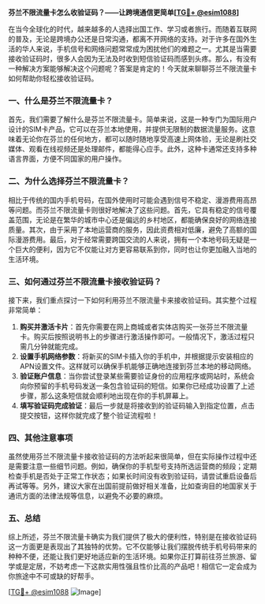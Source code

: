 **芬兰不限流量卡怎么收验证码？——让跨境通信更简单[[TG💪+ @esim1088](https://t.me/s/esim1088)]**

在当今全球化的时代，越来越多的人选择出国工作、学习或者旅行。而随着互联网的普及，无论是跨境办公还是日常沟通，都离不开网络的支持。对于许多在国外生活的华人来说，手机信号和网络问题常常成为困扰他们的难题之一。尤其是当需要接收验证码时，很多人会因为无法及时收到短信验证码而感到头疼。那么，有没有一种解决方案能够解决这个问题呢？答案是肯定的！今天就来聊聊芬兰不限流量卡如何帮助你轻松接收验证码。

### 一、什么是芬兰不限流量卡？

首先，我们需要了解什么是芬兰不限流量卡。简单来说，这是一种专门为国际用户设计的SIM卡产品，它可以在芬兰本地使用，并提供无限制的数据流量服务。这意味着无论你在芬兰的任何地方，都可以随时随地享受高速上网体验，无论是刷社交媒体、观看在线视频还是处理邮件，都能得心应手。此外，这种卡通常还支持多种语言界面，方便不同国家的用户操作。

### 二、为什么选择芬兰不限流量卡？

相比于传统的国内手机号码，在国外使用时可能会遇到信号不稳定、漫游费用高昂等问题。而芬兰不限流量卡则很好地解决了这些问题。首先，它具有稳定的信号覆盖范围，无论是在繁华的城市中心还是偏远的乡村地区，都能确保良好的网络连接质量。其次，由于采用了本地运营商的服务，因此资费相对低廉，避免了高额的国际漫游费用。最后，对于经常需要跨国交流的人来说，拥有一个本地号码无疑是一个巨大的便利，因为它不仅能让对方更容易联系到你，同时也让你更加融入当地的生活环境。

### 三、如何通过芬兰不限流量卡接收验证码？

接下来，我们重点探讨一下如何利用芬兰不限流量卡来接收验证码。其实整个过程非常简单：

1. **购买并激活卡片**：首先你需要在网上商城或者实体店购买一张芬兰不限流量卡。购买后按照说明书上的步骤进行激活操作即可。一般情况下，激活过程只需几分钟就能完成。
2. **设置手机网络参数**：将新买的SIM卡插入你的手机中，并根据提示安装相应的APN设置文件。这样就可以确保手机能够正确地连接到芬兰本地的移动网络。
3. **验证账户信息**：当你尝试登录某些需要验证身份的应用程序或网站时，系统会向你预留的手机号码发送一条包含验证码的短信。如果你已经成功设置了上述步骤，那么这条短信就会顺利地出现在你的手机屏幕上。
4. **填写验证码完成验证**：最后一步就是将接收到的验证码输入到指定位置，点击提交按钮，这样你就完成了整个验证流程啦！

### 四、其他注意事项

虽然使用芬兰不限流量卡接收验证码的方法听起来很简单，但在实际操作过程中还是需要注意一些细节问题。例如，确保你的手机型号支持所选运营商的频段；定期检查手机是否处于正常工作状态；如果长时间没有收到验证码，请尝试重启设备后再试等等。另外，建议大家在出国前提前做好相关准备，比如查询目的地国家关于通讯方面的法律法规等信息，以避免不必要的麻烦。

### 五、总结

综上所述，芬兰不限流量卡确实为我们提供了极大的便利性，特别是在接收验证码这一方面更是表现出了其独特的优势。它不仅能够让我们摆脱传统手机号码带来的种种不便，还能让我们更好地适应新的生活环境。如果你正打算前往芬兰旅游、留学或是定居，不妨考虑一下这款实用性强且性价比高的产品吧！相信它一定会成为你旅途中不可或缺的好帮手。

[[TG💪+ @esim1088](https://t.me/s/esim1088) ![Image](https://i.postimg.cc/4NQfJmqS/Snipaste-2025-05-13-00-14-12.png)]